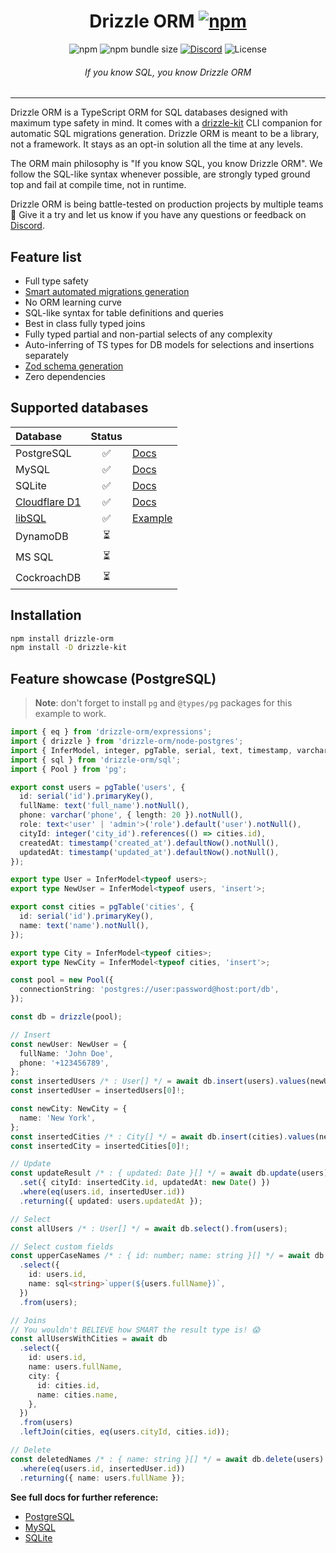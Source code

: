 <div align="center">
<h1>Drizzle ORM <a href=""><img alt="npm" src="https://img.shields.io/npm/v/drizzle-orm?label="></a></h1>
<img alt="npm" src="https://img.shields.io/npm/dm/drizzle-orm">
<img alt="npm bundle size" src="https://img.shields.io/bundlephobia/min/drizzle-orm">
<a href="https://discord.gg/yfjTbVXMW4"><img alt="Discord" src="https://img.shields.io/discord/1043890932593987624"></a>
<img alt="License" src="https://img.shields.io/npm/l/drizzle-orm">
<h6><i>If you know SQL, you know Drizzle ORM</i></h6>
<hr />
</div>

Drizzle ORM is a TypeScript ORM for SQL databases designed with maximum type safety in mind. It comes with a [drizzle-kit](https://github.com/drizzle-team/drizzle-kit-mirror) CLI companion for automatic SQL migrations generation. Drizzle ORM is meant to be a library, not a framework. It stays as an opt-in solution all the time at any levels.

The ORM main philosophy is "If you know SQL, you know Drizzle ORM". We follow the SQL-like syntax whenever possible, are strongly typed ground top and fail at compile time, not in runtime.

Drizzle ORM is being battle-tested on production projects by multiple teams 🚀 Give it a try and let us know if you have any questions or feedback on [Discord](https://discord.gg/yfjTbVXMW4).

## Feature list

- Full type safety
- [Smart automated migrations generation](https://github.com/drizzle-team/drizzle-kit-mirror)
- No ORM learning curve
- SQL-like syntax for table definitions and queries
- Best in class fully typed joins
- Fully typed partial and non-partial selects of any complexity
- Auto-inferring of TS types for DB models for selections and insertions separately
- [Zod schema generation](/drizzle-zod/README.md)
- Zero dependencies

## Supported databases

| Database    | Status | |
|:------------|:-------:|:---|
| PostgreSQL  | ✅      | [Docs](./drizzle-orm/src/pg-core/README.md)|
| MySQL       | ✅      |[Docs](./drizzle-orm/src/mysql-core/README.md)|
| SQLite      | ✅      |[Docs](./drizzle-orm/src/sqlite-core/README.md)|
| [Cloudflare D1](https://developers.cloudflare.com/d1) | ✅      | [Docs](./examples/cloudflare-d1/README.md) |
| [libSQL](https://libsql.org) | ✅ | [Example](/examples/libsql/README.md) |
| DynamoDB    | ⏳      |            |
| MS SQL      | ⏳      |            |
| CockroachDB | ⏳      |            |

## Installation

```bash
npm install drizzle-orm
npm install -D drizzle-kit
```

## Feature showcase (PostgreSQL)

> **Note**: don't forget to install `pg` and `@types/pg` packages for this example to work.

```typescript
import { eq } from 'drizzle-orm/expressions';
import { drizzle } from 'drizzle-orm/node-postgres';
import { InferModel, integer, pgTable, serial, text, timestamp, varchar } from 'drizzle-orm/pg-core';
import { sql } from 'drizzle-orm/sql';
import { Pool } from 'pg';

export const users = pgTable('users', {
  id: serial('id').primaryKey(),
  fullName: text('full_name').notNull(),
  phone: varchar('phone', { length: 20 }).notNull(),
  role: text<'user' | 'admin'>('role').default('user').notNull(),
  cityId: integer('city_id').references(() => cities.id),
  createdAt: timestamp('created_at').defaultNow().notNull(),
  updatedAt: timestamp('updated_at').defaultNow().notNull(),
});

export type User = InferModel<typeof users>;
export type NewUser = InferModel<typeof users, 'insert'>;

export const cities = pgTable('cities', {
  id: serial('id').primaryKey(),
  name: text('name').notNull(),
});

export type City = InferModel<typeof cities>;
export type NewCity = InferModel<typeof cities, 'insert'>;

const pool = new Pool({
  connectionString: 'postgres://user:password@host:port/db',
});

const db = drizzle(pool);

// Insert
const newUser: NewUser = {
  fullName: 'John Doe',
  phone: '+123456789',
};
const insertedUsers /* : User[] */ = await db.insert(users).values(newUser).returning();
const insertedUser = insertedUsers[0]!;

const newCity: NewCity = {
  name: 'New York',
};
const insertedCities /* : City[] */ = await db.insert(cities).values(newCity).returning();
const insertedCity = insertedCities[0]!;

// Update
const updateResult /* : { updated: Date }[] */ = await db.update(users)
  .set({ cityId: insertedCity.id, updatedAt: new Date() })
  .where(eq(users.id, insertedUser.id))
  .returning({ updated: users.updatedAt });

// Select
const allUsers /* : User[] */ = await db.select().from(users);

// Select custom fields
const upperCaseNames /* : { id: number; name: string }[] */ = await db
  .select({
    id: users.id,
    name: sql<string>`upper(${users.fullName})`,
  })
  .from(users);

// Joins
// You wouldn't BELIEVE how SMART the result type is! 😱
const allUsersWithCities = await db
  .select({
    id: users.id,
    name: users.fullName,
    city: {
      id: cities.id,
      name: cities.name,
    },
  })
  .from(users)
  .leftJoin(cities, eq(users.cityId, cities.id));

// Delete
const deletedNames /* : { name: string }[] */ = await db.delete(users)
  .where(eq(users.id, insertedUser.id))
  .returning({ name: users.fullName });
```

**See full docs for further reference:**

- [PostgreSQL](./drizzle-orm/src/pg-core/README.md)
- [MySQL](./drizzle-orm/src/mysql-core/README.md)
- [SQLite](./drizzle-orm/src/sqlite-core/README.md)
